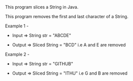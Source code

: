 This program slices a String in Java.

This program removes the first and last character of a String.

Example 1 -

- Input => String str = "ABCDE"

- Output => Sliced String = "BCD" i.e A and E are removed

Example 2 -

- Input => String str = "GITHUB"

- Output => Sliced String = "ITHU" i.e G and B are removed
